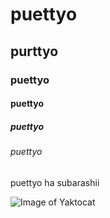 # puettyo
## purttyo
### puettyo
#### puettyo
##### puettyo
###### puettyo
puettyo ha subarashii

![Image of Yaktocat](https://octodex.github.com/images/yaktocat.png)
